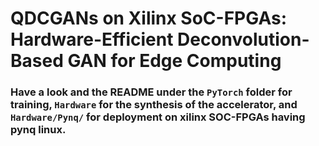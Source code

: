 # QDCGANs on Xilinx SoC-FPGAs: Hardware-Efficient Deconvolution-Based GAN for Edge Computing

### Have a look and the README under the `PyTorch` folder for training, `Hardware` for the synthesis of the accelerator, and `Hardware/Pynq/` for deployment on xilinx SOC-FPGAs having pynq linux.
